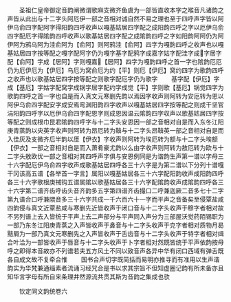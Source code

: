 <!-- { "loadSidebar": true } -->
　　圣祖仁皇帝御定音韵阐微谓歌麻支微齐鱼虞为一部皆直收本字之喉音凡诸韵之声皆从此出与十二字头阿厄伊一部之音相对诚自然不易之理也至于四呼声字皆以阿伊乌俞四字配阿字得阳韵四呼收声以嘎基姑居四字配之成阳韵四呼之字以厄伊乌俞四字配厄字得隂韵四呼收声以歌基姑居四字配之成隂韵四呼之字如阳韵阿阿仍为阿伊阿为鸦乌阿为洼俞阿为【俞阿】则阿鸦洼【俞阿】四字为嘎韵四呼之收声也以嘎基姑居四字按等配之嘎字配阿字仍为嘎字基字配鸦字成嘉字姑字配洼字成字居字配【俞阿】字成【居阿】字则嘎嘉【居阿】四字为嘎韵四呼之首一字也隂韵厄厄仍为厄伊厄为【伊厄】乌厄为窝俞厄为约【平】则厄【伊厄】窝约四字为歌韵四呼之收声也以歌基姑居四字按等配之则歌字配厄字仍为歌字
　　基字配【伊厄】字成【基厄】字姑字配窝字成锅字居字配约字成觉【平】字则歌【基厄】锅觉四字为歌韵四呼之首一字也自是而入真文元寒删先韵以焉因字收声则阿转为安厄转为恩以阿伊乌俞四字配安字成安焉弯渊阳韵四字收声以嘎基姑居四字按等配之则成干坚官涓阳韵四呼字以厄伊乌俞四字配恩字则成恩因温云隂韵四字収声以歌基姑居四字按等配之则成根巾昆君隂韵四呼字与十二字头安恩因一部之音相对自是而入东冬江阳庚青蒸韵以央英字收声则阿转为昂厄转为鞥与十二字头昂鞥英一部之音相对自是而入佳灰及支微齐后半韵以厓【伊衣】字收声则阿转为埃厄转为额与十二字头埃额【伊衣】一部之音相对自是而入萧肴豪尤韵以么由字收声则阿转为敖厄转为欧与十二字头敖欧优一部之音相对其四呼声字俱与安恩例同是为谐韵生声第一谱以字母三十六字配厄伊乌俞四字收声成歌基姑居四呼各三十六字是为第二谱以下分列十谱嘎干冈该高五谱【各举首一字言】属阳以嘎基姑居各三十六字配阳韵收声成阳韵四呼各三十六字歌根庚祴钩五谱属隂以歌基姑居各三十六字配隂韵收声成隂韵四呼各三十六字第二谱齐齿呼齿头音齐韵多五字第四谱齐齿撮口二呼兼迦厥二音多七十二字第九谱合口呼兼隈音多三十六字共成一千六百六十一字而平声之音备矣至侵覃盐咸四韵侵与真文近覃盐咸与寒删先近皆收声于闭口音与十二字头收声于穆字者相对故不另列谱上去入皆统于平声上去二声部分与平声同入声分为三部屋沃觉药陌锡职为一部乃东冬江阳庚青蒸之入声皆收声于鼻音与十二字头收声于克字者相对质物月曷黠屑为一部乃真文元寒删先之入声皆收声于舌齿音与十二字头收声于特字者相对缉合叶洽为一部皆收声于唇音与十二字头收声于卜字者相对然既皆统于平声依韵按母呼之即得本音故亦不列谱若夫五方风土不同以致音声各异中华有闭口西域有弹舌既各自成文故不复牵合惟
　　国书合声切字既简括而易明亦推寻而有准用以生声谐韵实为华梵兼通缁素者流诵习经咒合是书以求其宗旨不但知虚圈记韵有所未备亦且知华言字母有所自来条理井然源流共贯其斯为音韵之集成也欤




　　钦定同文韵统卷六
